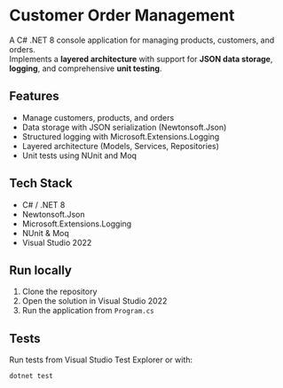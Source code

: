 # Customer Order Management

A C# .NET 8 console application for managing products, customers, and orders.  
Implements a **layered architecture** with support for **JSON data storage**, **logging**, and comprehensive **unit testing**.

## Features
- Manage customers, products, and orders
- Data storage with JSON serialization (Newtonsoft.Json)
- Structured logging with Microsoft.Extensions.Logging
- Layered architecture (Models, Services, Repositories)
- Unit tests using NUnit and Moq

## Tech Stack
- C# / .NET 8
- Newtonsoft.Json
- Microsoft.Extensions.Logging
- NUnit & Moq
- Visual Studio 2022

## Run locally
1. Clone the repository
2. Open the solution in Visual Studio 2022
3. Run the application from `Program.cs`

## Tests
Run tests from Visual Studio Test Explorer or with:
```bash
dotnet test
